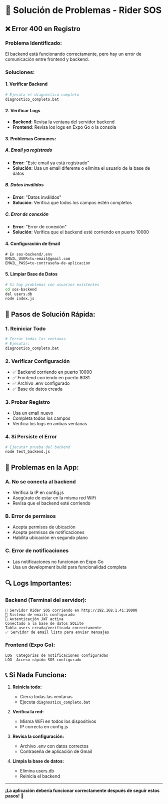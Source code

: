 # 🔧 Solución de Problemas - Rider SOS

## ❌ Error 400 en Registro

### **Problema Identificado:**
El backend está funcionando correctamente, pero hay un error de comunicación entre frontend y backend.

### **Soluciones:**

#### 1. **Verificar Backend**
```bash
# Ejecuta el diagnóstico completo
diagnostico_completo.bat
```

#### 2. **Verificar Logs**
- **Backend**: Revisa la ventana del servidor backend
- **Frontend**: Revisa los logs en Expo Go o la consola

#### 3. **Problemas Comunes:**

##### **A. Email ya registrado**
- **Error**: "Este email ya está registrado"
- **Solución**: Usa un email diferente o elimina el usuario de la base de datos

##### **B. Datos inválidos**
- **Error**: "Datos inválidos"
- **Solución**: Verifica que todos los campos estén completos

##### **C. Error de conexión**
- **Error**: "Error de conexión"
- **Solución**: Verifica que el backend esté corriendo en puerto 10000

#### 4. **Configuración de Email**
```env
# En sos-backend/.env
EMAIL_USER=tu-email@gmail.com
EMAIL_PASS=tu-contraseña-de-aplicacion
```

#### 5. **Limpiar Base de Datos**
```bash
# Si hay problemas con usuarios existentes
cd sos-backend
del users.db
node index.js
```

## 🚀 **Pasos de Solución Rápida:**

### **1. Reiniciar Todo**
```bash
# Cerrar todas las ventanas
# Ejecutar:
diagnostico_completo.bat
```

### **2. Verificar Configuración**
- ✅ Backend corriendo en puerto 10000
- ✅ Frontend corriendo en puerto 8081
- ✅ Archivo .env configurado
- ✅ Base de datos creada

### **3. Probar Registro**
- Usa un email nuevo
- Completa todos los campos
- Verifica los logs en ambas ventanas

### **4. Si Persiste el Error**
```bash
# Ejecutar prueba del backend
node test_backend.js
```

## 📱 **Problemas en la App:**

### **A. No se conecta al backend**
- Verifica la IP en config.js
- Asegúrate de estar en la misma red WiFi
- Revisa que el backend esté corriendo

### **B. Error de permisos**
- Acepta permisos de ubicación
- Acepta permisos de notificaciones
- Habilita ubicación en segundo plano

### **C. Error de notificaciones**
- Las notificaciones no funcionan en Expo Go
- Usa un development build para funcionalidad completa

## 🔍 **Logs Importantes:**

### **Backend (Terminal del servidor):**
```
🚀 Servidor Rider SOS corriendo en http://192.168.1.41:10000
📧 Sistema de emails configurado
🔐 Autenticación JWT activa
Conectado a la base de datos SQLite
Tabla users creada/verificada correctamente
✅ Servidor de email listo para enviar mensajes
```

### **Frontend (Expo Go):**
```
LOG  Categorías de notificaciones configuradas
LOG  Acceso rápido SOS configurado
```

## 📞 **Si Nada Funciona:**

1. **Reinicia todo:**
   - Cierra todas las ventanas
   - Ejecuta `diagnostico_completo.bat`

2. **Verifica la red:**
   - Misma WiFi en todos los dispositivos
   - IP correcta en config.js

3. **Revisa la configuración:**
   - Archivo .env con datos correctos
   - Contraseña de aplicación de Gmail

4. **Limpia la base de datos:**
   - Elimina users.db
   - Reinicia el backend

---

**¡La aplicación debería funcionar correctamente después de seguir estos pasos!** 🎉
